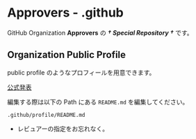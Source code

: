 # Approvers - .github

GitHub Organization **Approvers** の **_† Special Repository †_** です。

## Organization Public Profile

public profile のようなプロフィールを用意できます。

[公式発表](https://twitter.com/github/status/1438842052117204993)

編集する際は以下の Path にある `README.md` を編集してください。

```
.github/profile/README.md
```

- レビュアーの指定をお忘れなく。
